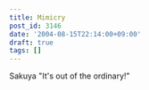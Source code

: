 ```yaml
---
title: Mimicry
post_id: 3146
date: '2004-08-15T22:14:00+09:00'
draft: true
tags: []
---
```


Sakuya "It's out of the ordinary!"
